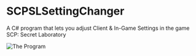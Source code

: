 # SCPSLSettingChanger
A C# program that lets you adjust Client &amp; In-Game Settings in the game SCP: Secret Laboratory

![The Program](https://i.imgur.com/pddren2.png)
